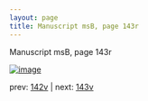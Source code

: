 ```yaml
---
layout: page
title: Manuscript msB, page 143r
---
```


Manuscript msB, page 143r

[![image](http://www.homermultitext.org/iipsrv?OBJ=IIP,1.0&FIF=/project/homer/pyramidal/deepzoom/hmt/vbbifolio/v1/vb_142v_143r.tif&WID=100&CVT=JPEG)](http://www.homermultitext.org/ict2/?urn=urn:cite2:hmt:vbbifolio.v1:vb_142v_143r)

prev:  [142v](../142v) | next:  [143v](../143v)

